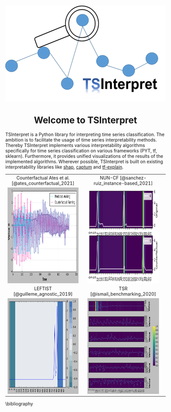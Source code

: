 <p align="center">
    <img src="img/logo.png" alt="TSInterpret Logo" height="300"/>
</p>

<h1 align="center"><b>Welcome to TSInterpret</b></h1>
<p align="left">
    TSInterpret is a Python library for interpreting time series classification.
    The ambition is to facilitate the usage of time series interpretability methods. 
    Thereby TSInterpret implements various interpretability algorithms specifically for time series classification on various frameworks (PYT, tf, sklearn). 
    Furthermore, it provides unified visualizations of the results of the implemented algorithms. Wherever possible, TSInterpret is built on existing interpretability libraries like <a href="https://shap.readthedocs.io/en/latest/index.html">shap</a>, <a href="https://captum.ai/">captum</a> and <a href="https://github.com/sicara/tf-explain/">tf-explain</a>.  
</p>

<style>
.super-centered {
    width:100%;
    height:100%;
    text-align:center; 
    vertical-align:middle;
}
</style>
<center>
 <table class="super-centered" border="0" cellpadding="0">
  <tr>
    <td class="left">Counterfactual Ates et al. [@ates_counterfactual_2021]</td>
     <td>   </td>
    <td  class="left">NUN-CF [@sanchez-ruiz_instance-based_2021]</td>
  </tr>
  <tr>
    <td class="left"> <a href="Notebooks/Ates_torch"><img src="img/Ates.png" height=300 width=300 /></a> </td>
     <td >   </td>
    <td class="right"> <a href="Notebooks/NunCF_torch"><img src="img/Nun_CF2.png" height=300 width=300 /> </a></td>
  </tr>
  <tr>
    <td  class="left">LEFTIST [@guilleme_agnostic_2019]</td>
     <td>   </td>
    <td  class="left">TSR [@ismail_benchmarking_2020]</td>
  </tr>
   <tr>
    <td class="left"> <a href="Notebooks/Leftist_torch"><img src="img/Leftist.png" height=300 width=300 /></a> </td>
     <td>   </td>
    <td class="right"> <a href="Notebooks/TSR_torch"><img src="img/Ismail.png" height=300 width=300 /></a> <td>
  </tr>
</table> 
</center>
<!--
<p align="center">
  <img height="1033px" src="img/Architecture_grob.png" alt="Structure" width="600px">
</p>
-->
\bibliography
